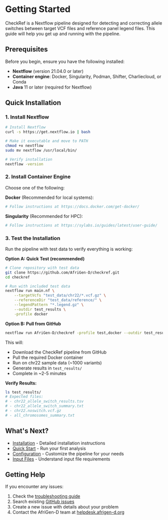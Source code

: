 # Getting Started

CheckRef is a Nextflow pipeline designed for detecting and correcting allele switches between target VCF files and reference panel legend files. This guide will help you get up and running with the pipeline.

## Prerequisites

Before you begin, ensure you have the following installed:

- **Nextflow** (version 21.04.0 or later)
- **Container engine**: Docker, Singularity, Podman, Shifter, Charliecloud, or Conda
- **Java** 11 or later (required for Nextflow)

## Quick Installation

### 1. Install Nextflow

```bash
# Install Nextflow
curl -s https://get.nextflow.io | bash

# Make it executable and move to PATH
chmod +x nextflow
sudo mv nextflow /usr/local/bin/

# Verify installation
nextflow -version
```

### 2. Install Container Engine

Choose one of the following:

**Docker** (Recommended for local systems):
```bash
# Follow instructions at https://docs.docker.com/get-docker/
```

**Singularity** (Recommended for HPC):
```bash
# Follow instructions at https://sylabs.io/guides/latest/user-guide/
```

### 3. Test the Installation

Run the pipeline with test data to verify everything is working:

**Option A: Quick Test (recommended)**
```bash
# Clone repository with test data
git clone https://github.com/AfriGen-D/checkref.git
cd checkref

# Run with included test data
nextflow run main.nf \
    --targetVcfs "test_data/chr22/*.vcf.gz" \
    --referenceDir "test_data/reference/" \
    --legendPattern "*.legend.gz" \
    --outdir test_results \
    -profile docker
```

**Option B: Pull from GitHub**
```bash
nextflow run AfriGen-D/checkref -profile test,docker --outdir test_results
```

This will:
- Download the CheckRef pipeline from GitHub
- Pull the required Docker container
- Run on chr22 sample data (~1000 variants)
- Generate results in `test_results/`
- Complete in ~2-5 minutes

**Verify Results:**
```bash
ls test_results/
# Expected files:
# - chr22_allele_switch_results.tsv
# - chr22_allele_switch_summary.txt
# - chr22.noswitch.vcf.gz
# - all_chromosomes_summary.txt
```

## What's Next?

- [Installation](/guide/installation) - Detailed installation instructions
- [Quick Start](/guide/quick-start) - Run your first analysis
- [Configuration](/guide/configuration) - Customize the pipeline for your needs
- [Input Files](/guide/input-files) - Understand input file requirements

## Getting Help

If you encounter any issues:

1. Check the [troubleshooting guide](/guide/troubleshooting)
2. Search existing [GitHub issues](https://github.com/AfriGen-D/checkref/issues)
3. Create a new issue with details about your problem
4. Contact the AfriGen-D team at [helpdesk.afrigen-d.org](https://helpdesk.afrigen-d.org)